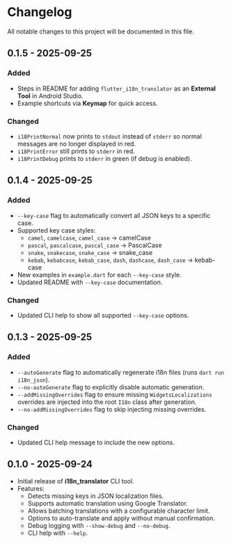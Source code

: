 # Changelog

All notable changes to this project will be documented in this file.

## 0.1.5 - 2025-09-25
### Added
- Steps in README for adding `flutter_i18n_translator` as an **External Tool** in Android Studio.
- Example shortcuts via **Keymap** for quick access.

### Changed
- `i18PrintNormal` now prints to `stdout` instead of `stderr` so normal messages are no longer displayed in red.
- `i18PrintError` still prints to `stderr` in red.
- `i18PrintDebug` prints to `stderr` in green (if debug is enabled).

## 0.1.4 - 2025-09-25
### Added
- `--key-case` flag to automatically convert all JSON keys to a specific case.
- Supported key case styles:
  - `camel`, `camelcase`, `camel_case` → camelCase
  - `pascal`, `pascalcase`, `pascal_case` → PascalCase
  - `snake`, `snakecase`, `snake_case` → snake_case
  - `kebab`, `kebabcase`, `kebab_case`, `dash`, `dashcase`, `dash_case` → kebab-case
- New examples in `example.dart` for each `--key-case` style.
- Updated README with `--key-case` documentation.

### Changed
- Updated CLI help to show all supported `--key-case` options.

## 0.1.3 - 2025-09-25
### Added
- `--autoGenerate` flag to automatically regenerate i18n files (runs `dart run i18n_json`).
- `--no-autoGenerate` flag to explicitly disable automatic generation.
- `--addMissingOverrides` flag to ensure missing `WidgetsLocalizations` overrides are injected into the root `I18n` class after generation.
- `--no-addMissingOverrides` flag to skip injecting missing overrides.

### Changed
- Updated CLI help message to include the new options.

## 0.1.0 - 2025-09-24
- Initial release of **i18n_translator** CLI tool.
- Features:
  - Detects missing keys in JSON localization files.
  - Supports automatic translation using Google Translator.
  - Allows batching translations with a configurable character limit.
  - Options to auto-translate and apply without manual confirmation.
  - Debug logging with `--show-debug` and `--no-debug`.
  - CLI help with `--help`.
